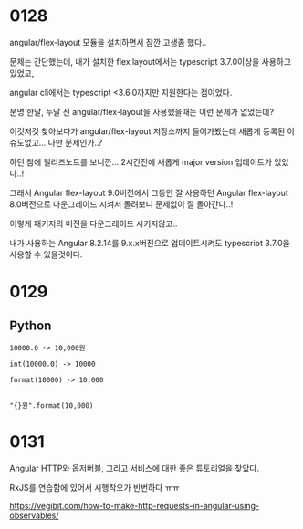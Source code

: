 # 0128

angular/flex-layout 모듈을 설치하면서 잠깐 고생좀 했다..

문제는 간단했는데, 내가 설치한 flex layout에서는 typescript 3.7.0이상을 사용하고 있었고,

angular cli에서는 typescript <3.6.0까지만 지원한다는 점이었다.

분명 한달, 두달 전 angular/flex-layout을 사용했을때는 이런 문제가 없었는데?

이것저것 찾아보다가 angular/flex-layout 저장소까지 들어가봤는데 새롭게 등록된 이슈도없고... 나만 문제인가..?

하던 참에 릴리즈노트를 보니깐... 2시간전에 새롭게 major version 업데이트가 있었다..!

그래서 Angular flex-layout 9.0버전에서 그동안 잘 사용하던 Angular flex-layout 8.0버전으로 다운그레이드 시켜서 돌려보니 문제없이 잘 돌아간다..!

이렇게 패키지의 버전을 다운그레이드 시키지않고..

내가 사용하는 Angular 8.2.14를 9.x.x버전으로 업데이트시켜도 typescript 3.7.0을 사용할 수 있을것이다.



# 0129

## Python

```
10000.0 -> 10,000원

int(10000.0) -> 10000

format(10000) -> 10,000


"{}원".format(10,000)
```



# 0131

Angular HTTP와 옵저버블, 그리고 서비스에 대한 좋은 튜토리얼을 찾았다.

RxJS를 연습함에 있어서 시행착오가 빈번하다 ㅠㅠ

https://vegibit.com/how-to-make-http-requests-in-angular-using-observables/